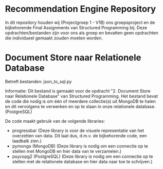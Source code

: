 # Recommendation Engine Repository
In dit repository houden wij (Projectgroep 1 - V1B) ons groepsproject en de bijbehorende Final Assignments van Structured Programming bij.
Deze opdrachten/bestanden zijn voor ons als groep en bevatten geen opdrachten die individueel gemaakt zouden moeten worden.

# Document Store naar Relationele Database
Betreft bestanden: json_to_sql.py

Informatie:
Dit bestand is gemaakt voor de opdracht "2. Document Store naar Relationele Database" van Structured Programming. Het bestand bevat de code die
nodig is om één of meerdere collectie(s) uit MongoDB te halen en dit vervolgens te verwerken en op te slaan in onze relationele database. (PostgreSQL)

De code maakt gebruik van de volgende libraries:
- progressbar
  (Deze library is voor de visuele representatie van het overzetten van data. Dit laat dus, d.m.v. de bijbehorende code, een laadbalk zien.)
- pymongo (MongoDB)
  (Deze library is nodig om een connectie op te stellen met MongoDB en hier data van te verzamelen.)
- psycopg2 (PostgreSQL)
  (Deze library is nodig om een connectie op te stellen met de relationele database en hier data naar toe te schrijven.)
